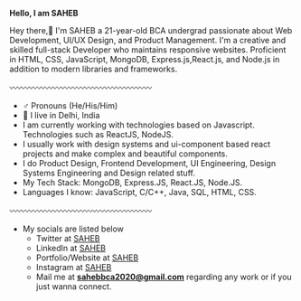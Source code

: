 **Hello, I am SAHEB**

Hey there,👋 I'm SAHEB a 21-year-old BCA undergrad passionate about Web Development, UI/UX Design, and Product Management. I'm a creative and skilled full-stack Developer who maintains responsive websites. Proficient in HTML, CSS, JavaScript, MongoDB, Express.js,React.js, and Node.js in addition to modern libraries and frameworks.

〰️〰️〰️〰️〰️〰️〰️〰️〰️〰️〰️〰️〰️〰️〰️〰️〰️〰️

- ♂️ Pronouns (He/His/Him)
- 📍 I live in Delhi, India
- I am currently working with technologies based on Javascript. Technologies such as ReactJS, NodeJS.
- I usually work with design systems and ui-component based react projects and make complex and beautiful components.
- I do Product Design, Frontend Development, UI Engineering, Design Systems Engineering and Design related stuff.
- My Tech Stack: MongoDB, Express.JS, React.JS, Node.JS.
- Languages I know: JavaScript, C/C++, Java, SQL, HTML, CSS.

〰️〰️〰️〰️〰️〰️〰️〰️〰️〰️〰️〰️〰️〰️〰️〰️〰️〰️

- My socials are listed below
  - Twitter at [SAHEB](https://twitter.com/the_saheb_1)
  - LinkedIn at [SAHEB](https://www.linkedin.com/in/the-saheb)
  - Portfolio/Website at [SAHEB](https://saheb.netlify.app)
  - Instagram at [SAHEB](https://instagram.com/the_saheb_1)
  - Mail me at **sahebbca2020@gmail.com** regarding any work or if you just wanna connect.

